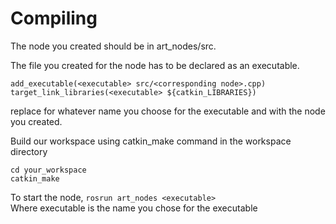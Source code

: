 # Compiling

The node you created should be in art_nodes/src.

The file you created for the node has to be declared as an executable.

`add_executable(<executable> src/<corresponding node>.cpp)`  
`target_link_libraries(<executable> ${catkin_LIBRARIES})`

replace <executable> for whatever name you choose for the executable and <corresponding node> with the node you created.

Build our workspace using catkin_make command in the workspace directory

`cd your_workspace`  
`catkin_make`

To start the node, 
`rosrun art_nodes <executable>`   
Where executable is the name you chose for the executable
